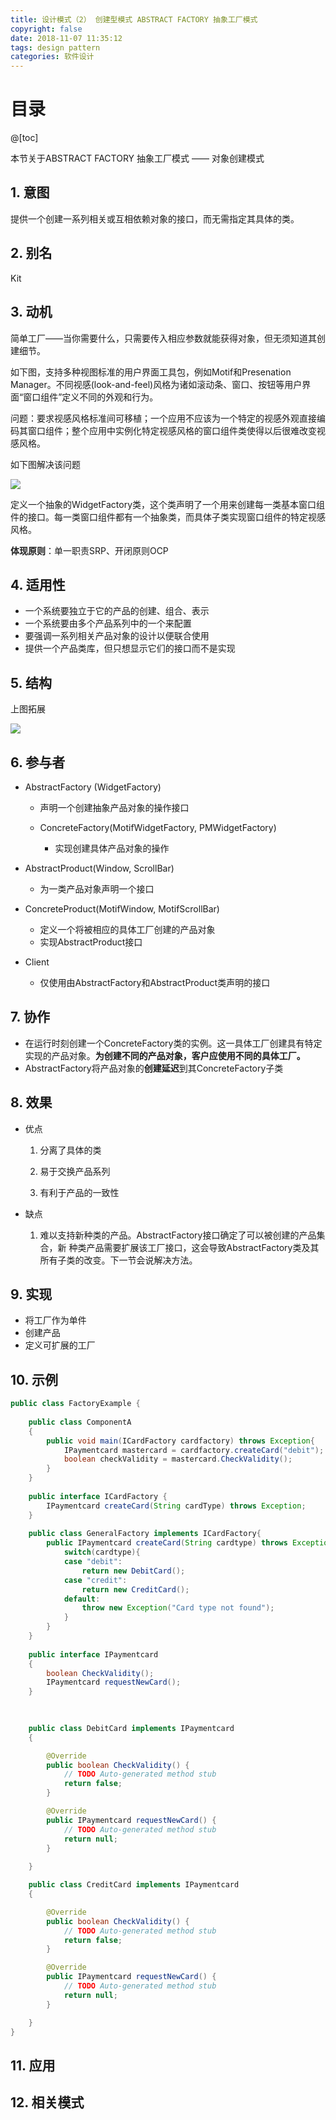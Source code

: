 ```yaml
---
title: 设计模式（2） 创建型模式 ABSTRACT FACTORY 抽象工厂模式
copyright: false
date: 2018-11-07 11:35:12
tags: design pattern
categories: 软件设计
---
```


# 目录

@[toc]



本节关于ABSTRACT FACTORY 抽象工厂模式 —— 对象创建模式

 

## 1. 意图

提供一个创建一系列相关或互相依赖对象的接口，而无需指定其具体的类。



## 2. 别名

Kit



## 3. 动机

简单工厂——当你需要什么，只需要传入相应参数就能获得对象，但无须知道其创建细节。



如下图，支持多种视图标准的用户界面工具包，例如Motif和Presenation Manager。不同视感(look-and-feel)风格为诸如滚动条、窗口、按钮等用户界面“窗口组件”定义不同的外观和行为。

问题：要求视感风格标准间可移植；一个应用不应该为一个特定的视感外观直接编码其窗口组件；整个应用中实例化特定视感风格的窗口组件类使得以后很难改变视感风格。

如下图解决该问题

![](https://songzi-blog-pic.oss-cn-hangzhou.aliyuncs.com/abstract_factory_1.png)

定义一个抽象的WidgetFactory类，这个类声明了一个用来创建每一类基本窗口组件的接口。每一类窗口组件都有一个抽象类，而具体子类实现窗口组件的特定视感风格。

**体现原则**：单一职责SRP、开闭原则OCP



## 4. 适用性

- 一个系统要独立于它的产品的创建、组合、表示
- 一个系统要由多个产品系列中的一个来配置
- 要强调一系列相关产品对象的设计以便联合使用
- 提供一个产品类库，但只想显示它们的接口而不是实现



## 5. 结构

上图拓展

![](https://songzi-blog-pic.oss-cn-hangzhou.aliyuncs.com/abstract_factory_2.png)



## 6. 参与者

- AbstractFactory (WidgetFactory) 

  - 声明一个创建抽象产品对象的操作接口

  - ConcreteFactory(MotifWidgetFactory, PMWidgetFactory)
    - 实现创建具体产品对象的操作
- AbstractProduct(Window, ScrollBar)
  - 为一类产品对象声明一个接口
- ConcreteProduct(MotifWindow, MotifScrollBar)
  - 定义一个将被相应的具体工厂创建的产品对象
  - 实现AbstractProduct接口
- Client
  - 仅使用由AbstractFactory和AbstractProduct类声明的接口



## 7. 协作

- 在运行时刻创建一个ConcreteFactory类的实例。这一具体工厂创建具有特定实现的产品对象。**为创建不同的产品对象，客户应使用不同的具体工厂。**
- AbstractFactory将产品对象的**创建延迟**到其ConcreteFactory子类



## 8. 效果

- 优点

  1. 分离了具体的类

  2. 易于交换产品系列

  3. 有利于产品的一致性

- 缺点
  1. 难以支持新种类的产品。AbstractFactory接口确定了可以被创建的产品集合，新 种类产品需要扩展该工厂接口，这会导致AbstractFactory类及其所有子类的改变。下一节会说解决方法。



## 9. 实现

- 将工厂作为单件
- 创建产品
- 定义可扩展的工厂



## 10. 示例

```java
public class FactoryExample {
	
	public class ComponentA
	{
		public void main(ICardFactory cardfactory) throws Exception{
			IPaymentcard mastercard = cardfactory.createCard("debit");
			boolean checkValidity = mastercard.CheckValidity();
		}
	}
	
	public interface ICardFactory {
		IPaymentcard createCard(String cardType) throws Exception;
	}
	
	public class GeneralFactory implements ICardFactory{
		public IPaymentcard createCard(String cardtype) throws Exception{
			switch(cardtype){
			case "debit":
				return new DebitCard();
			case "credit":
				return new CreditCard();
			default:
				throw new Exception("Card type not found");
			}
		}
	}
	
	public interface IPaymentcard
	{
		boolean CheckValidity();
		IPaymentcard requestNewCard();
	}
	
	

	public class DebitCard implements IPaymentcard
	{

		@Override
		public boolean CheckValidity() {
			// TODO Auto-generated method stub
			return false;
		}

		@Override
		public IPaymentcard requestNewCard() {
			// TODO Auto-generated method stub
			return null;
		}
		
	}

	public class CreditCard implements IPaymentcard
	{

		@Override
		public boolean CheckValidity() {
			// TODO Auto-generated method stub
			return false;
		}

		@Override
		public IPaymentcard requestNewCard() {
			// TODO Auto-generated method stub
			return null;
		}

	}
}

```



## 11. 应用



## 12. 相关模式